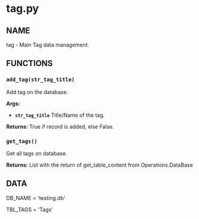 # tag.py

## NAME
tag - Main Tag data management.

## FUNCTIONS

### `add_tag(str_tag_title)`
Add tag on the database.

**Args:**

 * **`str_tag_title`**  Title/Name of the tag.

**Returns:** True if record is added, else False.


### `get_tags()`
Get all tags on database.

**Returns:** List with the return of get_table_content from Operations.DataBase

## DATA
DB_NAME = 'testing.db'

TBL_TAGS = 'Tags'
